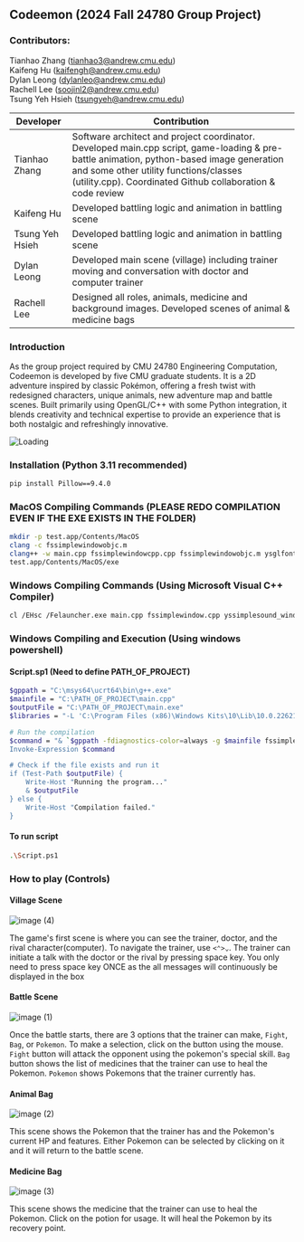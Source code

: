 ## Codeemon (2024 Fall 24780 Group Project)

### Contributors: 
Tianhao Zhang (tianhao3@andrew.cmu.edu)  
Kaifeng Hu (kaifengh@andrew.cmu.edu)  
Dylan Leong (dylanleo@andrew.cmu.edu)  
Rachell Lee (soojinl2@andrew.cmu.edu)  
Tsung Yeh Hsieh (tsungyeh@andrew.cmu.edu)  

| Developer | Contribution |
|----------|----------|
| Tianhao Zhang    | Software architect and project coordinator. Developed main.cpp script, game-loading & pre-battle animation, python-based image generation and some other utility functions/classes (utility.cpp). Coordinated Github collaboration & code review|
| Kaifeng Hu    | Developed battling logic and animation in battling scene |
| Tsung Yeh Hsieh    | Developed battling logic and animation in battling scene    |
| Dylan Leong    | Developed main scene (village) including trainer moving and conversation with doctor and computer trainer |
| Rachell Lee    | Designed all roles, animals, medicine and background images. Developed scenes of animal & medicine bags  |

### Introduction
As the group project required by CMU 24780 Engineering Computation, Codeemon is developed by five CMU graduate students. It is a 2D adventure inspired by classic Pokémon, offering a fresh twist with redesigned characters, unique animals, new adventure map and battle scenes. Built primarily using OpenGL/C++ with some Python integration, it blends creativity and technical expertise to provide an experience that is both nostalgic and refreshingly innovative. 

![Loading](https://github.com/user-attachments/assets/91e9fe9a-99ff-4be5-a588-8ada27f2ce1f)

### Installation (Python 3.11 recommended)
```bash
pip install Pillow==9.4.0
```

### MacOS Compiling Commands (PLEASE REDO COMPILATION EVEN IF THE EXE EXISTS IN THE FOLDER)

```bash
mkdir -p test.app/Contents/MacOS
clang -c fssimplewindowobjc.m
clang++ -w main.cpp fssimplewindowcpp.cpp fssimplewindowobjc.m ysglfontdata.c yssimplesound.cpp yssimplesound_macosx_objc.m yspng.cpp yspngenc.cpp BattleScene.cpp Medicine.cpp People.cpp Pokemon.cpp Trainer.cpp Utility.cpp -framework Cocoa -framework OpenGL -framework AVFoundation -o test.app/Contents/MacOS/exe
test.app/Contents/MacOS/exe
```

### Windows Compiling Commands (Using Microsoft Visual C++ Compiler)
```bash
cl /EHsc /Felauncher.exe main.cpp fssimplewindow.cpp yssimplesound_windows.cpp yspng.cpp yspngenc.cpp ysglfontdata.c BattleScene.cpp Medicine.cpp People.cpp Pokemon.cpp Trainer.cpp Utility.cpp /link opengl32.lib user32.lib gdi32.lib winmm.lib
```

### Windows Compiling and Execution (Using windows powershell)
#### Script.sp1 (Need to define PATH_OF_PROJECT)
```bash
$gppath = "C:\msys64\ucrt64\bin\g++.exe"
$mainfile = "C:\PATH_OF_PROJECT\main.cpp"
$outputFile = "C:\PATH_OF_PROJECT\main.exe"
$libraries = "-L 'C:\Program Files (x86)\Windows Kits\10\Lib\10.0.22621.0\um\x86' -lOpenGL32 -lgdi32 -limm32 -lglu32 -ldsound -luuid -lole32"

# Run the compilation
$command = "& `$gppath -fdiagnostics-color=always -g $mainfile fssimplewindow.cpp yssimplesound_windows.cpp BattleScene.cpp Medicine.cpp Pokemon.cpp Trainer.cpp Utility.cpp ysglfontdata.c yspng.cpp yspngenc.cpp People.cpp $libraries -o $outputFile"
Invoke-Expression $command

# Check if the file exists and run it
if (Test-Path $outputFile) {
    Write-Host "Running the program..."
    & $outputFile
} else {
    Write-Host "Compilation failed."
}

```

#### To run script
```bash
.\Script.ps1
```

### How to play (Controls)
#### Village Scene
![image (4)](https://github.com/user-attachments/assets/3505a663-d5ce-4fda-8e43-95dae27cca41)

The game's first scene is where you can see the trainer, doctor, and the rival character(computer). To navigate the trainer, use `<⌃>⌄`. The trainer can initiate a talk with the doctor or the rival by pressing space key. You only need to press space key ONCE as the all messages will continuously be displayed in the box

#### Battle Scene
![image (1)](https://github.com/user-attachments/assets/24e0b2ab-3005-4eb5-81dc-6eb455107cf8)

Once the battle starts, there are 3 options that the trainer can make, `Fight`, `Bag`, or `Pokemon`. To make a selection, click on the button using the mouse.
`Fight` button will attack the opponent using the pokemon's special skill. `Bag` button shows the list of medicines that the trainer can use to heal the Pokemon. `Pokemon` shows Pokemons that the trainer currently has. 

#### Animal Bag
![image (2)](https://github.com/user-attachments/assets/4f6c7b9a-b970-44d9-a9fe-b6eec3cd6107)

This scene shows the Pokemon that the trainer has and the Pokemon's current HP and features. Either Pokemon can be selected by clicking on it and it will return to the battle scene.

#### Medicine Bag
![image (3)](https://github.com/user-attachments/assets/f97ac890-e8ea-41eb-9ab1-c8a70db5a2d5)

This scene shows the medicine that the trainer can use to heal the Pokemon. Click on the potion for usage. It will heal the Pokemon by its recovery point.

